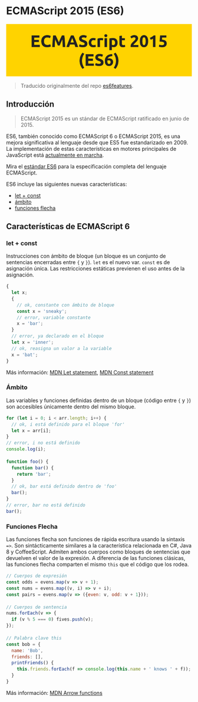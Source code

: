# ECMAScript 2015 (ES6)

<p align="center">
  <img width="600" src="https://raw.githubusercontent.com/drihu/aprende-es6/master/img/es6.png">
</p>

> Traducido originalmente del repo [es6features](https://github.com/lukehoban/es6features).

## Introducción

> ECMAScript 2015 es un stándar de ECMAScript ratificado en junio de 2015.

ES6, también conocido como ECMAScript 6 o ECMAScript 2015, es una mejora significativa al lenguaje desde que ES5 fue estandarizado en 2009. La implementación de estas características en motores principales de JavaScript está [actualmente en marcha](http://kangax.github.io/compat-table/es6/).

Mira el [estándar ES6](http://www.ecma-international.org/ecma-262/6.0/) para la especificación completa del lenguaje ECMAScript.

ES6 incluye las siguientes nuevas características:

* [let + const](#let-+-const)
* [ámbito](#ámbito)
* [funciones flecha](#funciones-flecha)

## Características de ECMAScript 6

### let + const

Instrucciones con ámbito de bloque (un bloque es un conjunto de sentencias encerradas entre `{` y `}`). `let` es el nuevo var. `const` es de asignación única. Las restricciones estáticas previenen el uso antes de la asignación.

```javascript
{
  let x;
  {
    // ok, constante con ámbito de bloque
    const x = 'sneaky';
    // error, variable constante
    x = 'bar';
  }
  // error, ya declarado en el bloque
  let x = 'inner';
  // ok, reasigna un valor a la variable
  x = 'bat';
}
```

Más información: [MDN Let statement](https://developer.mozilla.org/en-US/docs/Web/JavaScript/Reference/Statements/let), [MDN Const statement](https://developer.mozilla.org/en-US/docs/Web/JavaScript/Reference/Statements/const)

### Ámbito

Las variables y funciones definidas dentro de un bloque (código entre `{` y `}`) son accesibles únicamente dentro del mismo bloque.

```javascript
for (let i = 0; i < arr.length; i++) {
  // ok, i está definido para el bloque 'for'
  let x = arr[i];
}
// error, i no está definido
console.log(i);

function foo() {
  function bar() {
    return 'bar';
  }
  // ok, bar está definido dentro de 'foo'
  bar();
}
// error, bar no está definido
bar();
```

### Funciones Flecha

Las funciones flecha son funciones de rápida escritura usando la sintaxis `=>`. Son sintácticamente similares a la característica relacionada en C#, Java 8 y CoffeeScript. Admiten ambos cuerpos como bloques de sentencias que devuelven el valor de la expresión. A diferencia de las funciones clásicas, las funciones flecha comparten el mismo `this` que el código que los rodea.

```javascript
// Cuerpos de expresión
const odds = evens.map(v => v + 1);
const nums = evens.map((v, i) => v + i);
const pairs = evens.map(v => ({even: v, odd: v + 1}));

// Cuerpos de sentencia
nums.forEach(v => {
  if (v % 5 === 0) fives.push(v);
});

// Palabra clave this
const bob = {
  name: 'Bob',
  friends: [],
  printFriends() {
    this.friends.forEach(f => console.log(this.name + ' knows ' + f));
  }
}
```

Más información: [MDN Arrow functions](https://developer.mozilla.org/en-US/docs/Web/JavaScript/Reference/Functions/Arrow_functions)

